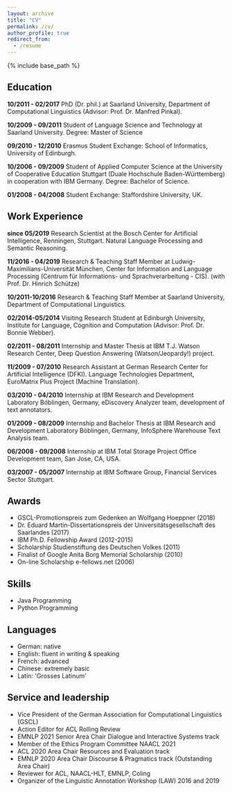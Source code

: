 ```yaml
---
layout: archive
title: "CV"
permalink: /cv/
author_profile: true
redirect_from:
  - /resume
---
```


{% include base_path %}


Education
--------
**10/2011 - 02/2017**
PhD (Dr. phil.) at Saarland University, Department of Computational Linguistics (Advisor: Prof. Dr. Manfred Pinkal).

**10/2009 - 09/2011**
Student of Language Science and Technology at Saarland University. Degree: Master of Science

**09/2010 - 12/2010**
Erasmus Student Exchange: School of Informatics, University of Edinburgh.

**10/2006 - 09/2009**
Student of Applied Computer Science at the University of Cooperative Education Stuttgart (Duale Hochschule Baden-Württemberg) in cooperation with IBM Germany. Degree: Bachelor of Science.

**01/2008 - 04/2008**
Student Exchange: Staffordshire University, UK.

Work Experience
--------
**since 05/2019**
Research Scientist at the Bosch Center for Artificial Intelligence, Renningen, Stuttgart. Natural Language Processing and Semantic Reasoning.

**11/2016 - 04/2019**
Research & Teaching Staff Member at Ludwig-Maximilians-Universität München, Center for Information and Language Processing (Centrum für Informations- und Sprachverarbeitung - CIS). (with Prof. Dr. Hinrich Schütze)

**10/2011-10/2016**
Research & Teaching Staff Member at Saarland University, Department of Computational Linguistics.

**02/2014-05/2014**
Visiting Research Student at Edinburgh University, Institute for Language, Cognition and Computation (Advisor: Prof. Dr. Bonnie Webber).

**02/2011 - 08/2011**
Internship and Master Thesis at IBM T.J. Watson Research Center, Deep Question Answering (Watson/Jeopardy!) project.

**11/2009 - 07/2010**
Research Assistant at German Research Center for Artificial Intelligence (DFKI). Language Technologies Department, EuroMatrix Plus Project (Machine Translation).

**03/2010 - 04/2010**
Internship at IBM Research and Development Laboratory Böblingen, Germany, eDiscovery Analyzer team, development of text annotators.

**01/2009 - 08/2009**
Internship and Bachelor Thesis at IBM Research and Development Laboratory Böblingen, Germany, InfoSphere Warehouse Text Analysis team.

**06/2008 - 09/2008**
Internship at IBM Total Storage Project Office Development team, San Jose, CA, USA. 

**03/2007 - 05/2007**
Internship at IBM Software Group, Financial Services Sector Stuttgart.

Awards
--------
* GSCL-Promotionspreis zum Gedenken an Wolfgang Hoeppner (2018)
* Dr. Eduard Martin-Dissertationspreis der Universitätsgesellschaft des Saarlandes (2017)
* IBM Ph.D. Fellowship Award (2012-2015)
* Scholarship Studienstiftung des Deutschen Volkes (2011)
* Finalist of Google Anita Borg Memorial Scholarship (2010)
* On-line Scholarship e-fellows.net (2006)
  
Skills
--------
* Java Programming
* Python Programming

Languages
--------
* German: native
* English: fluent in writing & speaking
* French: advanced
* Chinese: extremely basic
* Latin: 'Grosses Latinum'
  
Service and leadership
--------
* Vice President of the German Association for Computational Linguistics (GSCL)
* Action Editor for ACL Rolling Review
* EMNLP 2021 Senior Area Chair Dialogue and Interactive Systems track
* Member of the Ethics Program Committee NAACL 2021
* ACL 2020 Area Chair Resources and Evaluation track
* EMNLP 2020 Area Chair Discourse & Pragmatics track (Outstanding Area Chair)
* Reviewer for ACL, NAACL-HLT, EMNLP, Coling
* Organizer of the Linguistic Annotation Workshop (LAW) 2016 and 2019
